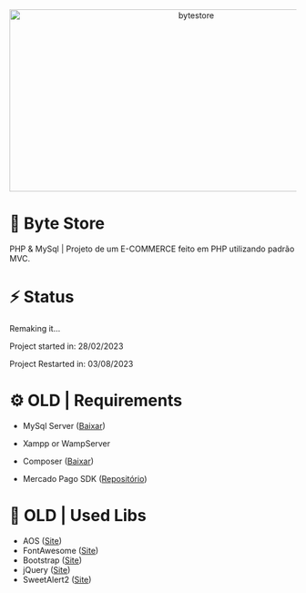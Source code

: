 
<div align="center">
<img src="https://socialify.git.ci/iagof-dev/bytestore/image?description=1&font=Inter&language=1&name=1&pattern=Solid&theme=Auto" alt="bytestore" width="640" height="320" />
</div>

# 🛒 Byte Store
PHP & MySql | Projeto de um E-COMMERCE feito em PHP utilizando padrão MVC.

# ⚡ Status
Remaking it...

Project started in: 28/02/2023

Project Restarted in: 03/08/2023

# ⚙️ OLD | Requirements

- MySql Server ([Baixar](https://dev.mysql.com/downloads/mysql/))

- Xampp or WampServer

- Composer ([Baixar](https://getcomposer.org/))

- Mercado Pago SDK ([Repositório](https://github.com/mercadopago/sdk-php))

# 📖 OLD | Used Libs

- AOS ([Site](https://michalsnik.github.io/aos/))
- FontAwesome ([Site](https://fontawesome.com))
- Bootstrap ([Site](https://getbootstrap.com/))
- jQuery  ([Site](https://jquery.com))
- SweetAlert2 ([Site](https://sweetalert2.github.io))
